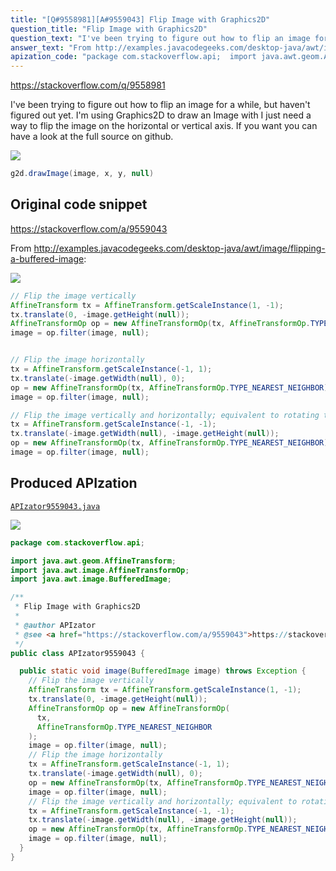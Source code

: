 ```yaml
---
title: "[Q#9558981][A#9559043] Flip Image with Graphics2D"
question_title: "Flip Image with Graphics2D"
question_text: "I've been trying to figure out how to flip an image for a while, but haven't figured out yet. I'm using Graphics2D to draw an Image with I just need a way to flip the image on the horizontal or vertical axis. If you want you can have a look at the full source on github."
answer_text: "From http://examples.javacodegeeks.com/desktop-java/awt/image/flipping-a-buffered-image:"
apization_code: "package com.stackoverflow.api;  import java.awt.geom.AffineTransform; import java.awt.image.AffineTransformOp; import java.awt.image.BufferedImage;  /**  * Flip Image with Graphics2D  *  * @author APIzator  * @see <a href=\"https://stackoverflow.com/a/9559043\">https://stackoverflow.com/a/9559043</a>  */ public class APIzator9559043 {    public static void image(BufferedImage image) throws Exception {     // Flip the image vertically     AffineTransform tx = AffineTransform.getScaleInstance(1, -1);     tx.translate(0, -image.getHeight(null));     AffineTransformOp op = new AffineTransformOp(       tx,       AffineTransformOp.TYPE_NEAREST_NEIGHBOR     );     image = op.filter(image, null);     // Flip the image horizontally     tx = AffineTransform.getScaleInstance(-1, 1);     tx.translate(-image.getWidth(null), 0);     op = new AffineTransformOp(tx, AffineTransformOp.TYPE_NEAREST_NEIGHBOR);     image = op.filter(image, null);     // Flip the image vertically and horizontally; equivalent to rotating the image 180 degrees     tx = AffineTransform.getScaleInstance(-1, -1);     tx.translate(-image.getWidth(null), -image.getHeight(null));     op = new AffineTransformOp(tx, AffineTransformOp.TYPE_NEAREST_NEIGHBOR);     image = op.filter(image, null);   } }"
---
```


https://stackoverflow.com/q/9558981

I&#x27;ve been trying to figure out how to flip an image for a while, but haven&#x27;t figured out yet.
I&#x27;m using Graphics2D to draw an Image with
I just need a way to flip the image on the horizontal or vertical axis.
If you want you can have a look at the full source on github.


<div class="code-logo"><img src="/stackoverflow.png" /></div>

```java
g2d.drawImage(image, x, y, null)
```


## Original code snippet

https://stackoverflow.com/a/9559043

From http://examples.javacodegeeks.com/desktop-java/awt/image/flipping-a-buffered-image:

<div class="code-logo"><img src="/stackoverflow.png" /></div>

```java
// Flip the image vertically
AffineTransform tx = AffineTransform.getScaleInstance(1, -1);
tx.translate(0, -image.getHeight(null));
AffineTransformOp op = new AffineTransformOp(tx, AffineTransformOp.TYPE_NEAREST_NEIGHBOR);
image = op.filter(image, null);


// Flip the image horizontally
tx = AffineTransform.getScaleInstance(-1, 1);
tx.translate(-image.getWidth(null), 0);
op = new AffineTransformOp(tx, AffineTransformOp.TYPE_NEAREST_NEIGHBOR);
image = op.filter(image, null);

// Flip the image vertically and horizontally; equivalent to rotating the image 180 degrees
tx = AffineTransform.getScaleInstance(-1, -1);
tx.translate(-image.getWidth(null), -image.getHeight(null));
op = new AffineTransformOp(tx, AffineTransformOp.TYPE_NEAREST_NEIGHBOR);
image = op.filter(image, null);
```

## Produced APIzation

[`APIzator9559043.java`](https://github.com/blind-papers/apization-temp-data/raw/main/search/APIzator9559043.java)

<div class="code-logo"><img src="/apizator.png" /></div>

```java
package com.stackoverflow.api;

import java.awt.geom.AffineTransform;
import java.awt.image.AffineTransformOp;
import java.awt.image.BufferedImage;

/**
 * Flip Image with Graphics2D
 *
 * @author APIzator
 * @see <a href="https://stackoverflow.com/a/9559043">https://stackoverflow.com/a/9559043</a>
 */
public class APIzator9559043 {

  public static void image(BufferedImage image) throws Exception {
    // Flip the image vertically
    AffineTransform tx = AffineTransform.getScaleInstance(1, -1);
    tx.translate(0, -image.getHeight(null));
    AffineTransformOp op = new AffineTransformOp(
      tx,
      AffineTransformOp.TYPE_NEAREST_NEIGHBOR
    );
    image = op.filter(image, null);
    // Flip the image horizontally
    tx = AffineTransform.getScaleInstance(-1, 1);
    tx.translate(-image.getWidth(null), 0);
    op = new AffineTransformOp(tx, AffineTransformOp.TYPE_NEAREST_NEIGHBOR);
    image = op.filter(image, null);
    // Flip the image vertically and horizontally; equivalent to rotating the image 180 degrees
    tx = AffineTransform.getScaleInstance(-1, -1);
    tx.translate(-image.getWidth(null), -image.getHeight(null));
    op = new AffineTransformOp(tx, AffineTransformOp.TYPE_NEAREST_NEIGHBOR);
    image = op.filter(image, null);
  }
}

```